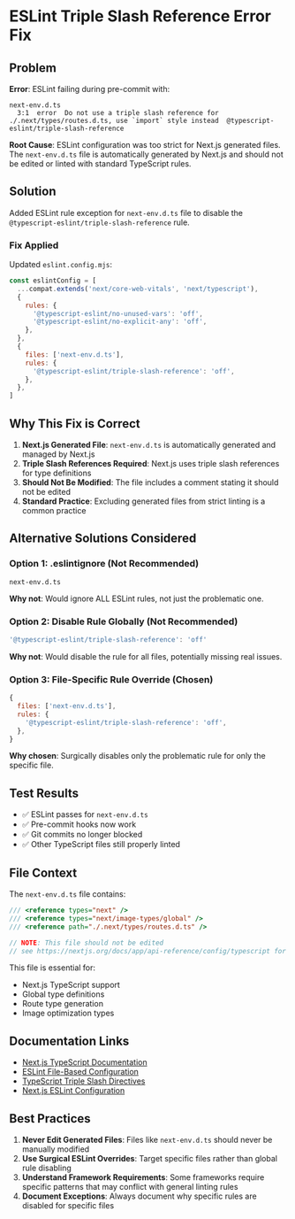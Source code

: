# ESLint Triple Slash Reference Error Fix

## Problem

**Error**: ESLint failing during pre-commit with:

```
next-env.d.ts
  3:1  error  Do not use a triple slash reference for ./.next/types/routes.d.ts, use `import` style instead  @typescript-eslint/triple-slash-reference
```

**Root Cause**: ESLint configuration was too strict for Next.js generated files. The `next-env.d.ts` file is automatically generated by Next.js and should not be edited or linted with standard TypeScript rules.

## Solution

Added ESLint rule exception for `next-env.d.ts` file to disable the `@typescript-eslint/triple-slash-reference` rule.

### Fix Applied

Updated `eslint.config.mjs`:

```javascript
const eslintConfig = [
  ...compat.extends('next/core-web-vitals', 'next/typescript'),
  {
    rules: {
      '@typescript-eslint/no-unused-vars': 'off',
      '@typescript-eslint/no-explicit-any': 'off',
    },
  },
  {
    files: ['next-env.d.ts'],
    rules: {
      '@typescript-eslint/triple-slash-reference': 'off',
    },
  },
]
```

## Why This Fix is Correct

1. **Next.js Generated File**: `next-env.d.ts` is automatically generated and managed by Next.js
2. **Triple Slash References Required**: Next.js uses triple slash references for type definitions
3. **Should Not Be Modified**: The file includes a comment stating it should not be edited
4. **Standard Practice**: Excluding generated files from strict linting is a common practice

## Alternative Solutions Considered

### Option 1: .eslintignore (Not Recommended)

```
next-env.d.ts
```

**Why not**: Would ignore ALL ESLint rules, not just the problematic one.

### Option 2: Disable Rule Globally (Not Recommended)

```javascript
'@typescript-eslint/triple-slash-reference': 'off'
```

**Why not**: Would disable the rule for all files, potentially missing real issues.

### Option 3: File-Specific Rule Override (Chosen)

```javascript
{
  files: ['next-env.d.ts'],
  rules: {
    '@typescript-eslint/triple-slash-reference': 'off',
  },
}
```

**Why chosen**: Surgically disables only the problematic rule for only the specific file.

## Test Results

- ✅ ESLint passes for `next-env.d.ts`
- ✅ Pre-commit hooks now work
- ✅ Git commits no longer blocked
- ✅ Other TypeScript files still properly linted

## File Context

The `next-env.d.ts` file contains:

```typescript
/// <reference types="next" />
/// <reference types="next/image-types/global" />
/// <reference path="./.next/types/routes.d.ts" />

// NOTE: This file should not be edited
// see https://nextjs.org/docs/app/api-reference/config/typescript for more information.
```

This file is essential for:

- Next.js TypeScript support
- Global type definitions
- Route type generation
- Image optimization types

## Documentation Links

- [Next.js TypeScript Documentation](https://nextjs.org/docs/app/api-reference/config/typescript)
- [ESLint File-Based Configuration](https://eslint.org/docs/latest/user-guide/configuring/configuration-files#configuration-based-on-glob-patterns)
- [TypeScript Triple Slash Directives](https://www.typescriptlang.org/docs/handbook/triple-slash-directives.html)
- [Next.js ESLint Configuration](https://nextjs.org/docs/app/building-your-application/configuring/eslint)

## Best Practices

1. **Never Edit Generated Files**: Files like `next-env.d.ts` should never be manually modified
2. **Use Surgical ESLint Overrides**: Target specific files rather than global rule disabling
3. **Understand Framework Requirements**: Some frameworks require specific patterns that may conflict with general linting rules
4. **Document Exceptions**: Always document why specific rules are disabled for specific files

